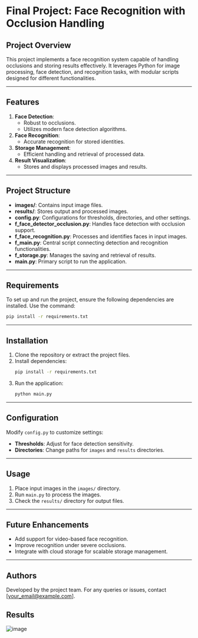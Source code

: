 
# Final Project: Face Recognition with Occlusion Handling

## Project Overview
This project implements a face recognition system capable of handling occlusions and storing results effectively. It leverages Python for image processing, face detection, and recognition tasks, with modular scripts designed for different functionalities.

---

## Features
1. **Face Detection**:
   - Robust to occlusions.
   - Utilizes modern face detection algorithms.
2. **Face Recognition**:
   - Accurate recognition for stored identities.
3. **Storage Management**:
   - Efficient handling and retrieval of processed data.
4. **Result Visualization**:
   - Stores and displays processed images and results.
   
---

## Project Structure
- **images/**: Contains input image files.
- **results/**: Stores output and processed images.
- **config.py**: Configurations for thresholds, directories, and other settings.
- **f_face_detector_occlusion.py**: Handles face detection with occlusion support.
- **f_face_recognition.py**: Processes and identifies faces in input images.
- **f_main.py**: Central script connecting detection and recognition functionalities.
- **f_storage.py**: Manages the saving and retrieval of results.
- **main.py**: Primary script to run the application.

---

## Requirements
To set up and run the project, ensure the following dependencies are installed. Use the command:
```bash
pip install -r requirements.txt
```

---

## Installation
1. Clone the repository or extract the project files.
2. Install dependencies:
   ```bash
   pip install -r requirements.txt
   ```
3. Run the application:
   ```bash
   python main.py
   ```

---

## Configuration
Modify `config.py` to customize settings:
- **Thresholds**: Adjust for face detection sensitivity.
- **Directories**: Change paths for `images` and `results` directories.

---

## Usage
1. Place input images in the `images/` directory.
2. Run `main.py` to process the images.
3. Check the `results/` directory for output files.

---

## Future Enhancements
- Add support for video-based face recognition.
- Improve recognition under severe occlusions.
- Integrate with cloud storage for scalable storage management.

---

## Authors
Developed by the project team. For any queries or issues, contact [your_email@example.com].

## Results
![image](https://github.com/user-attachments/assets/87693002-55b1-452d-9989-1ef3501170b3)

